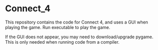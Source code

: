 # Connect_4
This repository contains the code for Connect 4, and uses a GUI when playing the game.
Run executable to play the game.

If the GUI does not appear, you may need to download/upgrade pygame. This is only needed
when running code from a compiler.
